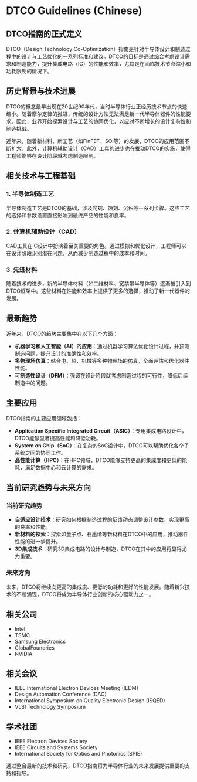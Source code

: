 # DTCO Guidelines (Chinese)

## DTCO指南的正式定义

DTCO（Design Technology Co-Optimization）指南是针对半导体设计和制造过程中的设计与工艺优化的一系列标准和建议。DTCO的目标是通过综合考虑设计需求和制造能力，提升集成电路（IC）的性能和效率，尤其是在面临技术节点缩小和功耗限制的情况下。

## 历史背景与技术进展

DTCO的概念最早出现在20世纪90年代，当时半导体行业正经历技术节点的快速缩小。随着摩尔定律的推进，传统的设计方法无法满足新一代半导体器件的性能要求。因此，业界开始探索设计与工艺的协同优化，以应对不断增长的设计复杂性和制造挑战。

近年来，随着新材料、新工艺（如FinFET、SOI等）的发展，DTCO的应用范围不断扩大。此外，计算机辅助设计（CAD）工具的进步也在推动DTCO的实施，使得工程师能够在设计阶段就考虑制造限制。

## 相关技术与工程基础

### 1. 半导体制造工艺

半导体制造工艺是DTCO的基础，涉及光刻、蚀刻、沉积等一系列步骤。这些工艺的选择和参数设置直接影响到最终产品的性能和良率。

### 2. 计算机辅助设计（CAD）

CAD工具在IC设计中扮演着至关重要的角色。通过模拟和优化设计，工程师可以在设计阶段识别潜在问题，从而减少制造过程中的成本和时间。

### 3. 先进材料

随着技术的进步，新的半导体材料（如二维材料、宽禁带半导体等）逐渐被引入到DTCO框架中。这些材料在性能和效率上提供了更多的选择，推动了新一代器件的发展。

## 最新趋势

近年来，DTCO的趋势主要集中在以下几个方面：

- **机器学习和人工智能（AI）的应用**：通过机器学习算法优化设计过程，并预测制造问题，提升设计的准确性和效率。
- **多物理场仿真**：结合电、热、机械等多种物理场的仿真，全面评估和优化器件性能。
- **可制造性设计（DFM）**：强调在设计阶段就考虑制造过程的可行性，降低后续制造中的问题。

## 主要应用

DTCO指南的主要应用领域包括：

- **Application Specific Integrated Circuit（ASIC）**：专用集成电路设计中，DTCO能够显著提高性能和降低功耗。
- **System on Chip（SoC）**：在复杂的SoC设计中，DTCO可以帮助优化各个子系统之间的协同工作。
- **高性能计算（HPC）**：在HPC领域，DTCO能够支持更高的集成度和更低的能耗，满足数据中心和云计算的需求。

## 当前研究趋势与未来方向

### 当前研究趋势

- **自适应设计技术**：研究如何根据制造过程的反馈动态调整设计参数，实现更高的良率和性能。
- **新材料的探索**：探索如量子点、石墨烯等新材料在DTCO中的应用，推动器件性能的进一步提升。
- **3D集成技术**：研究3D集成电路的设计与制造，DTCO在其中的应用将显得尤为重要。

### 未来方向

未来，DTCO将继续向更高的集成度、更低的功耗和更好的性能发展。随着新兴技术的不断涌现，DTCO将成为半导体行业创新的核心驱动力之一。

## 相关公司

- Intel
- TSMC
- Samsung Electronics
- GlobalFoundries
- NVIDIA

## 相关会议

- IEEE International Electron Devices Meeting (IEDM)
- Design Automation Conference (DAC)
- International Symposium on Quality Electronic Design (ISQED)
- VLSI Technology Symposium

## 学术社团

- IEEE Electron Devices Society
- IEEE Circuits and Systems Society
- International Society for Optics and Photonics (SPIE)

通过整合最新的技术和研究，DTCO指南将为半导体行业的未来发展提供重要的支持和指导。